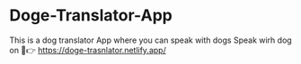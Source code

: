 # Doge-Translator-App
This is a dog translator App where you can speak with dogs
Speak wirh dog on 🦊👉 https://doge-trasnlator.netlify.app/
